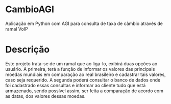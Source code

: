 # CambioAGI
  Aplicação em Python com AGI para consulta de taxa de câmbio através de ramal VoIP


# Descrição
  Este projeto trata-se de um ramal que ao liga-lo, exibirá duas opções ao usuário. A
primeira, terá a função de informar os valores das principais moedas mundiais em comparação
ao real brasileiro e cadastrar tais valores, caso seja requerido. A segunda poderá consultar o
banco de dados onde foi cadastrado essas consultas e informar ao cliente tudo que está
armazenado, sendo possível assim, ser feita a comparação de acordo com as datas, dos valores
dessas moedas.
